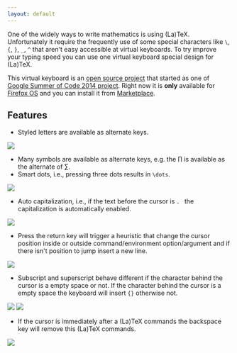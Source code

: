 ```yaml
---
layout: default
---
```


One of the widely ways to write mathematics is using (La)TeX. Unfortunately it
require the frequently use of some special characters like `\`, `{`, `}`, `_`,
`^` that aren't easy accessible at virtual keyboards. To try improve your typing
speed you can use one virtual keyboard special design for (La)TeX.

This virtual keyboard is an
[open source project](https://github.com/r-gaia-cs/gsoc2014)
that started as one of
[Google Summer of Code 2014 project](https://www.google-melange.com/gsoc/proposal/public/google/gsoc2014/r_gaia_cs/5629499534213120).
Right now it is **only** available for
[Firefox OS](https://www.mozilla.org/firefox/os/)
and you can install it from 
[Marketplace](https://marketplace.firefox.com/app/latex-keyboard).

## Features

- Styled letters are available as alternate keys.

<img class='hamachi' src="animation/styled-letters.gif">

- Many symbols are available as alternate keys, e.g. the ∏ is available as the
  alternate of ∑.
- Smart dots, i.e., pressing three dots results in `\dots`.

<img class='hamachi' src="animation/dots.gif">

- Auto capitalization, i.e., if the text before the cursor is `. ` the
  capitalization is automatically enabled.

<img class='hamachi' src="animation/auto-capitalization.gif">

- Press the return key will trigger a heuristic that change the cursor position
  inside or outside command/environment option/argument and if there isn't
  position to jump insert a new line.

<img class='hamachi' src="animation/jumps.gif">

- Subscript and superscript behave different if the character behind the cursor
  is a empty space or not. If the character behind the cursor is a empty space
  the keyboard will insert ``{}`` otherwise not.

<img class='hamachi' src="animation/script-continue.gif">
<img class='hamachi' src="animation/script-new.gif">

- If the cursor is immediately after a (La)TeX commands the backspace key will
  remove this (La)TeX commands.

<img class='hamachi' src="animation/backspace.gif">
